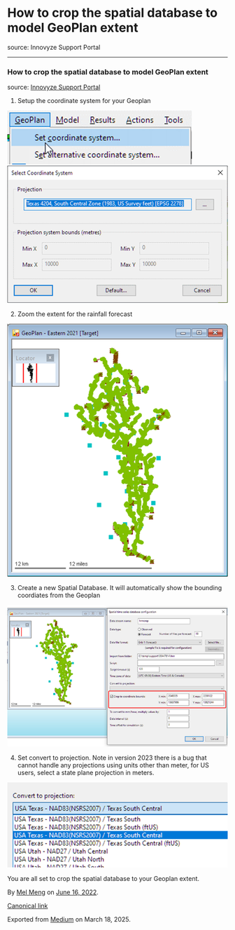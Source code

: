 # How to crop the spatial database to model GeoPlan extent

source: Innovyze Support Portal

---

### How to crop the spatial database to model GeoPlan extent

source: [Innovyze Support Portal](https://innovyze.force.com/support/s/article/How-to-crop-the-spatial-database-to-model-GeoPlan-extent)

1. Setup the coordinate system for your Geoplan

![](images\1_UDZe95uslnRMzJcLN7dK_Q.png)![](images\1_wasOiICuE8U1AxmNa1_Wnw.png)

2. Zoom the extent for the rainfall forecast

![](images\1_fz3zje_NJiKsz0imAHM58A.png)

3. Create a new Spatial Database. It will automatically show the bounding coordiates from the Geoplan

![](images\1_OYaoPTM6ZK6AfKVoRxtXzw.png)

4. Set convert to projection. Note in version 2023 there is a bug that cannot handle any projections using units other than meter, for US users, select a state plane projection in meters.

![](images\1_2F7gb-cqKwF0z2eaCEPI6w.png)

You are all set to crop the spatial database to your Geoplan extent.

By [Mel Meng](https://medium.com/@mel-meng-pe) on [June 16, 2022](https://medium.com/p/ecf29b0945e).

[Canonical link](https://medium.com/@mel-meng-pe/how-to-crop-the-spatial-database-to-model-geoplan-extent-ecf29b0945e)

Exported from [Medium](https://medium.com) on March 18, 2025.